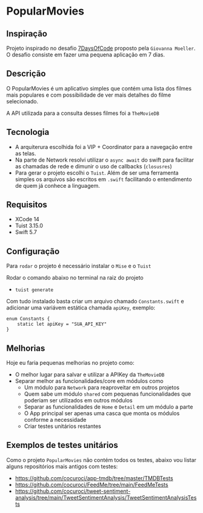 # PopularMovies

## Inspiração

Projeto inspirado no desafio [7DaysOfCode](https://7daysofcode.io/matricula/ios) proposto pela `Giovanna Moeller`. O desafio consiste em fazer uma pequena aplicação em 7 dias.

## Descrição

O PopularMovies é um aplicativo simples que contém uma lista dos filmes mais populares e com possibilidade de ver mais detalhes do filme selecionado.

A API utilizada para a consulta desses filmes foi a `TheMovieDB`

## Tecnologia

- A arquiterura escolhida foi a VIP + Coordinator para a navegação entre as telas.
- Na parte de Network resolvi utilizar o `async await` do swift para facilitar as chamadas de rede e dimunir o uso de callbacks (`closusres`)
- Para gerar o projeto escolhi o `Tuist`. Além de ser uma ferramenta simples os arquivos são escritos em `.swift` facilitando o entendimento de quem já conhece a linguagem.

## Requisitos

- XCode 14
- Tuist 3.15.0
- Swift 5.7

## Configuração

Para `rodar` o projeto é necessário instalar o `Mise` e o `Tuist`

Rodar o comando abaixo no terminal na raiz do projeto
- `tuist generate`

Com tudo instalado basta criar um arquivo chamado `Constants.swift` e adicionar uma variávem estática chamada `apiKey`, exemplo:

```
enum Constants {
    static let apiKey = "SUA_API_KEY"
}
```

## Melhorias

Hoje eu faria pequenas melhorias no projeto como:
- O melhor lugar para salvar e utilizar a APIKey da `TheMovieDB`
- Separar melhor as funcionalidades/core em módulos como
    - Um módulo para `Network` para reaproveitar em outros projetos
    - Quem sabe um módulo `shared` com pequenas funcionalidades que poderiam ser utilizados em outros módulos
    - Separar as funcionalidades de `Home` e `Detail` em um módulo a parte
    - O App principal ser apenas uma casca que monta os módulos conforme a necessidade
    - Criar testes unitários restantes
 
## Exemplos de testes unitários

Como o projeto `PopularMovies` não contém todos os testes, abaixo vou listar alguns repositórios mais antigos com testes:
- <https://github.com/cocuroci/app-tmdb/tree/master/TMDBTests>
- <https://github.com/cocuroci/FeedMe/tree/main/FeedMeTests>
- <https://github.com/cocuroci/tweet-sentiment-analysis/tree/main/TweetSentimentAnalysis/TweetSentimentAnalysisTests>
